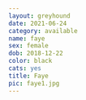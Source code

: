 ```yaml
---
layout: greyhound
date: 2021-06-24
category: available
name: faye
sex: female
dob: 2018-12-22
color: black
cats: yes
title: Faye
pic: faye1.jpg
---
```


